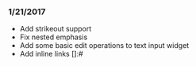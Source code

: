 ### 1/21/2017
 + Add strikeout support
 + Fix nested emphasis
 + Add some basic edit operations to text input widget
 + Add inline links [<dest>]:#<name>
